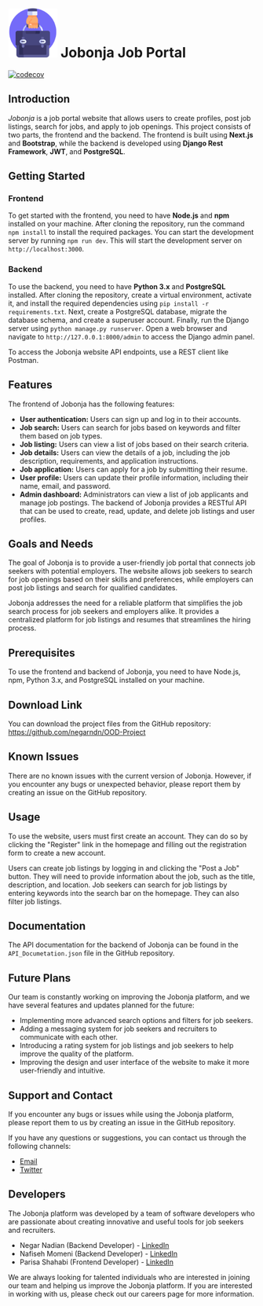 <h1>
<img src="frontend/public/images/logo.png" alt= “” width="100" height="100">
  Jobonja Job Portal
</h1>

[![codecov](https://codecov.io/github/negarndn/OOD-Project/branch/main/graph/badge.svg?token=QDULE5H92J)](https://codecov.io/github/negarndn/OOD-Project)


## Introduction
*Jobonja* is a job portal website that allows users to create profiles, post job listings, search for jobs, and apply to job openings. This project consists of two parts, the frontend and the backend. The frontend is built using **Next.js** and **Bootstrap**, while the backend is developed using **Django Rest Framework**, **JWT**, and **PostgreSQL**.

## Getting Started
### Frontend
To get started with the frontend, you need to have **Node.js** and **npm** installed on your machine. After cloning the repository, run the command `npm install` to install the required packages. You can start the development server by running `npm run dev`. This will start the development server on `http://localhost:3000`.

### Backend
To use the backend, you need to have **Python 3.x** and **PostgreSQL** installed. After cloning the repository, create a virtual environment, activate it, and install the required dependencies using `pip install -r requirements.txt`. Next, create a PostgreSQL database, migrate the database schema, and create a superuser account. Finally, run the Django server using `python manage.py runserver`. Open a web browser and navigate to `http://127.0.0.1:8000/admin` to access the Django admin panel.

To access the Jobonja website API endpoints, use a REST client like Postman.

## Features
The frontend of Jobonja has the following features:

- **User authentication:** Users can sign up and log in to their accounts.
- **Job search:** Users can search for jobs based on keywords and filter them based on job types.
- **Job listing:** Users can view a list of jobs based on their search criteria.
- **Job details:** Users can view the details of a job, including the job description, requirements, and application instructions.
- **Job application:** Users can apply for a job by submitting their resume.
- **User profile:** Users can update their profile information, including their name, email, and password.
- **Admin dashboard:** Administrators can view a list of job applicants and manage job postings.
The backend of Jobonja provides a RESTful API that can be used to create, read, update, and delete job listings and user profiles.

## Goals and Needs
The goal of Jobonja is to provide a user-friendly job portal that connects job seekers with potential employers. The website allows job seekers to search for job openings based on their skills and preferences, while employers can post job listings and search for qualified candidates.

Jobonja addresses the need for a reliable platform that simplifies the job search process for job seekers and employers alike. It provides a centralized platform for job listings and resumes that streamlines the hiring process.

## Prerequisites
To use the frontend and backend of Jobonja, you need to have Node.js, npm, Python 3.x, and PostgreSQL installed on your machine.

## Download Link
You can download the project files from the GitHub repository: https://github.com/negarndn/OOD-Project

## Known Issues
There are no known issues with the current version of Jobonja. However, if you encounter any bugs or unexpected behavior, please report them by creating an issue on the GitHub repository.

## Usage
To use the website, users must first create an account. They can do so by clicking the "Register" link in the homepage and filling out the registration form to create a new account.

Users can create job listings by logging in and clicking the "Post a Job" button. They will need to provide information about the job, such as the title, description, and location. Job seekers can search for job listings by entering keywords into the search bar on the homepage. They can also filter job listings.

## Documentation
The API documentation for the backend of Jobonja can be found in the `API_Documetation.json` file in the GitHub repository.

## Future Plans
Our team is constantly working on improving the Jobonja platform, and we have several features and updates planned for the future:

- Implementing more advanced search options and filters for job seekers.
- Adding a messaging system for job seekers and recruiters to communicate with each other.
- Introducing a rating system for job listings and job seekers to help improve the quality of the platform.
- Improving the design and user interface of the website to make it more user-friendly and intuitive.

## Support and Contact
If you encounter any bugs or issues while using the Jobonja platform, please report them to us by creating an issue in the GitHub repository.

If you have any questions or suggestions, you can contact us through the following channels:

- [Email](support@jobonja.com)
- [Twitter](https://twitter.com/MadLlamaGames?s=20)

## Developers
The Jobonja platform was developed by a team of software developers who are passionate about creating innovative and useful tools for job seekers and recruiters.

- Negar Nadian (Backend Developer) - [LinkedIn](https://www.linkedin.com/in/negar-nadian-404914198/)
- Nafiseh Momeni (Backend Developer) - [LinkedIn](https://www.linkedin.com/in/nafiseh-momeni-499146144/)
- Parisa Shahabi (Frontend Developer) - [LinkedIn](https://www.linkedin.com/in/parisa-shahabi/)

We are always looking for talented individuals who are interested in joining our team and helping us improve the Jobonja platform. If you are interested in working with us, please check out our careers page for more information.

